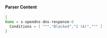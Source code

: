 #### Parser Content
```Java
{
Name = s-opendns-dns-response-6
  Conditions = [ ""","Blocked","1 (A)",""" ]
}
```